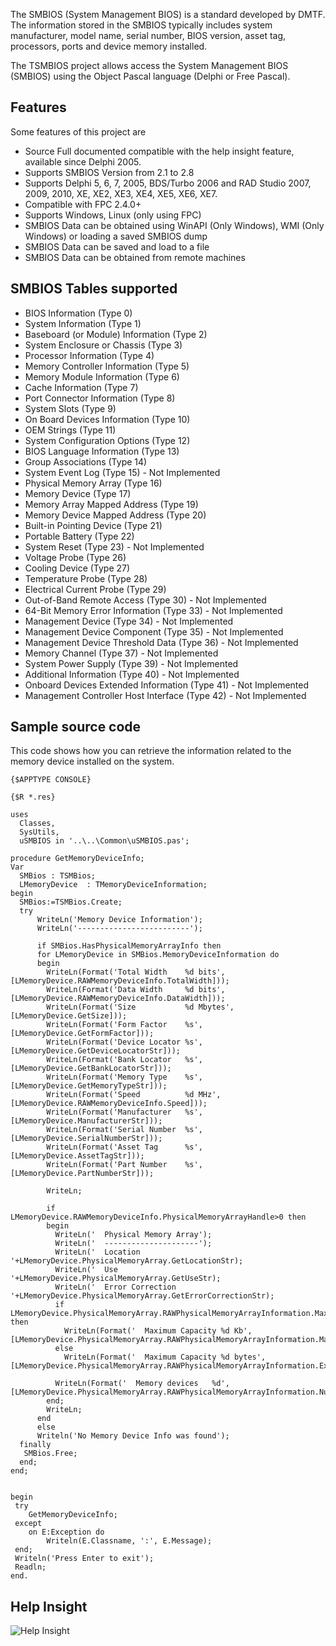 The SMBIOS (System Management BIOS) is a standard developed by DMTF. The information stored in the SMBIOS typically includes system manufacturer, model name, serial number, BIOS version, asset tag, processors, ports and device memory installed.

The TSMBIOS project allows access the System Management BIOS (SMBIOS) using the Object Pascal language (Delphi or Free Pascal). 

## Features
Some features of this project are

* Source Full documented compatible with the help insight feature, available since Delphi 2005.
* Supports SMBIOS Version from 2.1 to 2.8
* Supports Delphi 5, 6, 7, 2005, BDS/Turbo 2006 and RAD Studio 2007, 2009, 2010, XE, XE2, XE3, XE4, XE5, XE6, XE7.
* Compatible with FPC 2.4.0+
* Supports Windows, Linux (only using FPC)
* SMBIOS Data can be obtained using WinAPI (Only Windows), WMI (Only Windows) or loading a saved SMBIOS dump
* SMBIOS Data can be saved and load to a file
* SMBIOS Data can be obtained from remote machines
 

## SMBIOS Tables supported

* BIOS Information (Type 0)
* System Information (Type 1)
* Baseboard (or Module) Information (Type 2)
* System Enclosure or Chassis (Type 3)
* Processor Information (Type 4)
* Memory Controller Information (Type 5)
* Memory Module Information (Type 6)
* Cache Information (Type 7)
* Port Connector Information (Type 8)
* System Slots (Type 9)
* On Board Devices Information (Type 10)
* OEM Strings (Type 11)
* System Configuration Options (Type 12)
* BIOS Language Information (Type 13)
* Group Associations (Type 14)
* System Event Log (Type 15) - Not Implemented
* Physical Memory Array (Type 16)
* Memory Device (Type 17)
* Memory Array Mapped Address (Type 19)
* Memory Device Mapped Address (Type 20)
* Built-in Pointing Device (Type 21)
* Portable Battery (Type 22)
* System Reset (Type 23) - Not Implemented
* Voltage Probe (Type 26)
* Cooling Device (Type 27)
* Temperature Probe (Type 28)
* Electrical Current Probe (Type 29)
* Out-of-Band Remote Access (Type 30) - Not Implemented
* 64-Bit Memory Error Information (Type 33) - Not Implemented
* Management Device (Type 34) - Not Implemented
* Management Device Component (Type 35) - Not Implemented
* Management Device Threshold Data (Type 36) - Not Implemented
* Memory Channel (Type 37) - Not Implemented
* System Power Supply (Type 39) - Not Implemented
* Additional Information (Type 40) - Not Implemented
* Onboard Devices Extended Information (Type 41) - Not Implemented
* Management Controller Host Interface (Type 42) - Not Implemented

## Sample source code
This code shows how you can retrieve the information related to the memory device installed on the system.

```delphi
{$APPTYPE CONSOLE}

{$R *.res}

uses
  Classes,
  SysUtils,
  uSMBIOS in '..\..\Common\uSMBIOS.pas';

procedure GetMemoryDeviceInfo;
Var
  SMBios : TSMBios;
  LMemoryDevice  : TMemoryDeviceInformation;
begin
  SMBios:=TSMBios.Create;
  try
      WriteLn('Memory Device Information');
      WriteLn('-------------------------');

      if SMBios.HasPhysicalMemoryArrayInfo then
      for LMemoryDevice in SMBios.MemoryDeviceInformation do
      begin
        WriteLn(Format('Total Width    %d bits',[LMemoryDevice.RAWMemoryDeviceInfo.TotalWidth]));
        WriteLn(Format('Data Width     %d bits',[LMemoryDevice.RAWMemoryDeviceInfo.DataWidth]));
        WriteLn(Format('Size           %d Mbytes',[LMemoryDevice.GetSize]));
        WriteLn(Format('Form Factor    %s',[LMemoryDevice.GetFormFactor]));
        WriteLn(Format('Device Locator %s',[LMemoryDevice.GetDeviceLocatorStr]));
        WriteLn(Format('Bank Locator   %s',[LMemoryDevice.GetBankLocatorStr]));
        WriteLn(Format('Memory Type    %s',[LMemoryDevice.GetMemoryTypeStr]));
        WriteLn(Format('Speed          %d MHz',[LMemoryDevice.RAWMemoryDeviceInfo.Speed]));
        WriteLn(Format('Manufacturer   %s',[LMemoryDevice.ManufacturerStr]));
        WriteLn(Format('Serial Number  %s',[LMemoryDevice.SerialNumberStr]));
        WriteLn(Format('Asset Tag      %s',[LMemoryDevice.AssetTagStr]));
        WriteLn(Format('Part Number    %s',[LMemoryDevice.PartNumberStr]));

        WriteLn;

        if LMemoryDevice.RAWMemoryDeviceInfo.PhysicalMemoryArrayHandle>0 then
        begin
          WriteLn('  Physical Memory Array');
          WriteLn('  ---------------------');
          WriteLn('  Location         '+LMemoryDevice.PhysicalMemoryArray.GetLocationStr);
          WriteLn('  Use              '+LMemoryDevice.PhysicalMemoryArray.GetUseStr);
          WriteLn('  Error Correction '+LMemoryDevice.PhysicalMemoryArray.GetErrorCorrectionStr);
          if LMemoryDevice.PhysicalMemoryArray.RAWPhysicalMemoryArrayInformation.MaximumCapacity<>$80000000 then
            WriteLn(Format('  Maximum Capacity %d Kb',[LMemoryDevice.PhysicalMemoryArray.RAWPhysicalMemoryArrayInformation.MaximumCapacity]))
          else
            WriteLn(Format('  Maximum Capacity %d bytes',[LMemoryDevice.PhysicalMemoryArray.RAWPhysicalMemoryArrayInformation.ExtendedMaximumCapacity]));

          WriteLn(Format('  Memory devices   %d',[LMemoryDevice.PhysicalMemoryArray.RAWPhysicalMemoryArrayInformation.NumberofMemoryDevices]));
        end;
        WriteLn;
      end
      else
      Writeln('No Memory Device Info was found');
  finally
   SMBios.Free;
  end;
end;


begin
 try
    GetMemoryDeviceInfo;
 except
    on E:Exception do
        Writeln(E.Classname, ':', E.Message);
 end;
 Writeln('Press Enter to exit');
 Readln;
end.
```

## Help Insight
![Help Insight](https://dl.dropboxusercontent.com/u/12733424/Blog/tsmbios/HelpIns.png)
